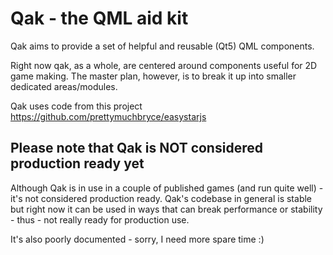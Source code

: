 # Qak - the QML aid kit
Qak aims to provide a set of helpful and reusable (Qt5) QML components.

Right now qak, as a whole, are centered around components useful for 2D game making.
The master plan, however, is to break it up into smaller dedicated areas/modules.

Qak uses code from this project
https://github.com/prettymuchbryce/easystarjs

## Please note that Qak is NOT considered production ready yet
Although Qak is in use in a couple of published games (and run quite well) - it's not considered production ready.
Qak's codebase in general is stable but right now it can be used in ways that can break performance or stability - thus - not really ready for production use.

It's also poorly documented - sorry, I need more spare time :)
